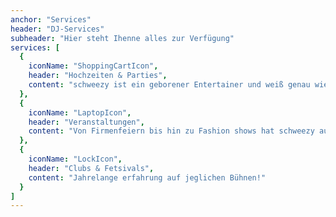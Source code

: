 ```yaml
---
anchor: "Services"
header: "DJ-Services"
subheader: "Hier steht Ihenne alles zur Verfügung"
services: [
  {
    iconName: "ShoppingCartIcon",
    header: "Hochzeiten & Parties",
    content: "schweezy ist ein geborener Entertainer und weiß genau wie man Jede Tanz Ader zum schwingen bekommt"
  },
  {
    iconName: "LaptopIcon",
    header: "Veranstaltungen",
    content: "Von Firmenfeiern bis hin zu Fashion shows hat schweezy aufgelegt"
  },
  {
    iconName: "LockIcon",
    header: "Clubs & Fetsivals",
    content: "Jahrelange erfahrung auf jeglichen Bühnen!"
  }
]
---
```


